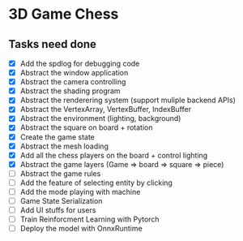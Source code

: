 # 3D Game Chess

## Tasks need done
- [x] Add the spdlog for debugging code
- [x] Abstract the window application
- [x] Abstract the camera controlling
- [x] Abstract the shading program
- [x] Abstract the renderering system (support muliple backend APIs)
- [x] Abstract the VertexArray, VertexBuffer, IndexBuffer 
- [x] Abstract the environment (lighting, background)
- [x] Abstract the square on board + rotation
- [x] Create the game state
- [x] Abstract the mesh loading
- [x] Add all the chess players on the board + control lighting
- [x] Abstract the game layers (Game => board => square => piece)
- [ ] Abstract the game rules
- [ ] Add the feature of selecting entity by clicking
- [ ] Add the mode playing with machine
- [ ] Game State Serialization
- [ ] Add UI stuffs for users
- [ ] Train Reinforcment Learning with Pytorch
- [ ] Deploy the model with OnnxRuntime